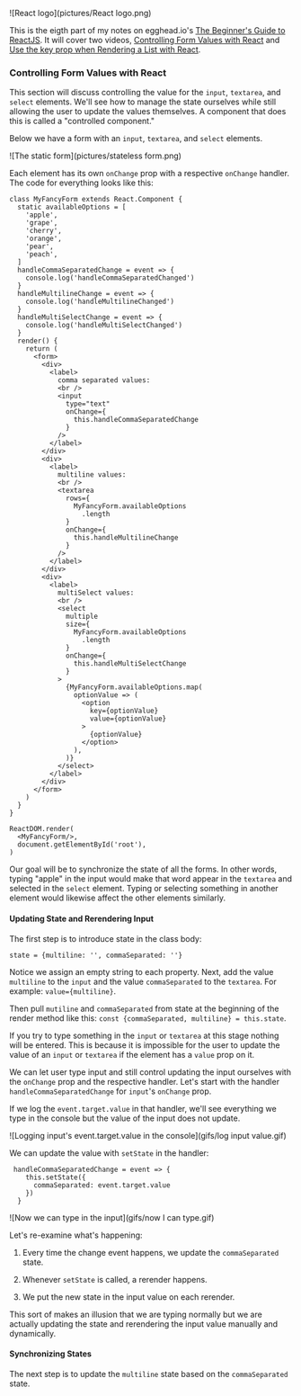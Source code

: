 ![React logo](pictures/React logo.png)

This is the eigth part of my notes on egghead.io's [The Beginner's Guide to ReactJS](https://egghead.io/courses/the-beginner-s-guide-to-reactjs). It will cover two videos, [Controlling Form Values with React](https://egghead.io/lessons/egghead-controlling-form-values-with-react) and [Use the key prop when Rendering a List with React](https://egghead.io/lessons/egghead-use-the-key-prop-when-rendering-a-list-with-react).

### Controlling Form Values with React

This section will discuss controlling the value for the `input`, `textarea`, and `select` elements. We'll see how to manage the state ourselves while still allowing the user to update the values themselves. A component that does this is called a "controlled component."

Below we have a form with an `input`, `textarea`, and `select` elements.

![The static form](pictures/stateless form.png)

Each element has its own `onChange` prop with a respective `onChange` handler. The code for everything looks like this:

```
class MyFancyForm extends React.Component {
  static availableOptions = [
    'apple',
    'grape',
    'cherry',
    'orange',
    'pear',
    'peach',
  ]
  handleCommaSeparatedChange = event => {
    console.log('handleCommaSeparatedChanged')
  }
  handleMultilineChange = event => {
    console.log('handleMultilineChanged')
  }
  handleMultiSelectChange = event => {
    console.log('handleMultiSelectChanged')
  }
  render() {
    return (
      <form>
        <div>
          <label>
            comma separated values:
            <br />
            <input 
              type="text"
              onChange={
                this.handleCommaSeparatedChange
              }
            />
          </label>
        </div>
        <div>
          <label>
            multiline values:
            <br />
            <textarea
              rows={
                MyFancyForm.availableOptions
                  .length
              }
              onChange={
                this.handleMultilineChange
              }
            />
          </label>
        </div>
        <div>
          <label>
            multiSelect values:
            <br />
            <select
              multiple
              size={
                MyFancyForm.availableOptions
                  .length
              }
              onChange={
                this.handleMultiSelectChange
              }
            >
              {MyFancyForm.availableOptions.map(
                optionValue => (
                  <option
                    key={optionValue}
                    value={optionValue}
                  >
                    {optionValue}
                  </option>
                ),
              )}
            </select>
          </label>
        </div>
      </form>
    )
  }
}

ReactDOM.render(
  <MyFancyForm/>,
  document.getElementById('root'),
)
```

Our goal will be to synchronize the state of all the forms. In other words, typing "apple" in the input would make that word appear in the `textarea` and selected in the `select` element. Typing or selecting something in another element would likewise affect the other elements similarly.

#### Updating State and Rerendering Input

The first step is to introduce state in the class body:

```
state = {multiline: '', commaSeparated: ''}
```

Notice we assign an empty string to each property. Next, add the value `multiline` to the `input` and the value `commaSeparated` to the `textarea`. For example: `value={multiline}`.

Then pull `mutiline` and `commaSeparated` from state at the beginning of the render method like this: `const {commaSeparated, multiline} = this.state`.

If you try to type something in the `input` or `textarea` at this stage nothing will be entered. This is because it is impossible for the user to update the value of an `input` or `textarea` if the element has a `value` prop on it.

We can let user type input and still control updating the input ourselves with the `onChange` prop and the respective handler. Let's start with the handler `handleCommaSeparatedChange` for `input`'s `onChange` prop.

If we log the `event.target.value` in that handler, we'll see everything we type in the console but the value of the input does not update.

![Logging input's event.target.value in the console](gifs/log input value.gif)

We can update the value with `setState` in the handler:

```
 handleCommaSeparatedChange = event => {
    this.setState({
      commaSeparated: event.target.value
    })
  }
```

![Now we can type in the input](gifs/now I can type.gif)

Let's re-examine what's happening:

1) Every time the change event happens, we update the `commaSeparated` state.

2) Whenever `setState` is called, a rerender happens.

3) We put the new state in the input value on each rerender.

This sort of makes an illusion that we are typing normally but we are actually updating the state and rerendering the input value manually and dynamically.

#### Synchronizing States

The next step is to update the `multiline` state based on the `commaSeparated` state.
